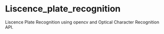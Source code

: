 # Liscence_plate_recognition

Liscence Plate Recognition using opencv and Optical Character Recognition API. 

